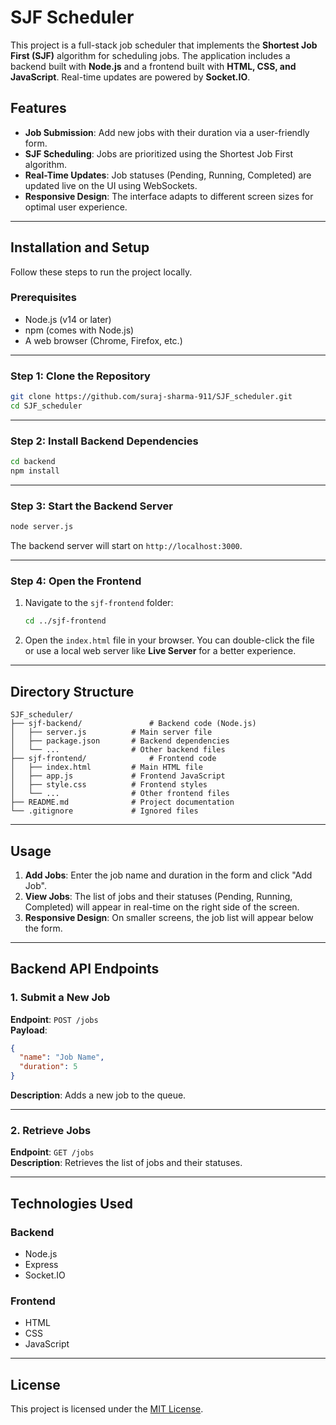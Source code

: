
# SJF Scheduler

This project is a full-stack job scheduler that implements the **Shortest Job First (SJF)** algorithm for scheduling jobs. The application includes a backend built with **Node.js** and a frontend built with **HTML, CSS, and JavaScript**. Real-time updates are powered by **Socket.IO**.

## Features

- **Job Submission**: Add new jobs with their duration via a user-friendly form.  
- **SJF Scheduling**: Jobs are prioritized using the Shortest Job First algorithm.  
- **Real-Time Updates**: Job statuses (Pending, Running, Completed) are updated live on the UI using WebSockets.  
- **Responsive Design**: The interface adapts to different screen sizes for optimal user experience.  

---

## Installation and Setup

Follow these steps to run the project locally.

### Prerequisites

- Node.js (v14 or later)  
- npm (comes with Node.js)  
- A web browser (Chrome, Firefox, etc.)  

---

### Step 1: Clone the Repository

```bash
git clone https://github.com/suraj-sharma-911/SJF_scheduler.git
cd SJF_scheduler
```

---

### Step 2: Install Backend Dependencies

```bash
cd backend
npm install
```

---

### Step 3: Start the Backend Server

```bash
node server.js
```

The backend server will start on `http://localhost:3000`.

---

### Step 4: Open the Frontend

1. Navigate to the `sjf-frontend` folder:
   ```bash
   cd ../sjf-frontend
   ```
2. Open the `index.html` file in your browser. You can double-click the file or use a local web server like **Live Server** for a better experience.

---

## Directory Structure

```
SJF_scheduler/
├── sjf-backend/               # Backend code (Node.js)
│   ├── server.js          # Main server file
│   ├── package.json       # Backend dependencies
│   └── ...                # Other backend files
├── sjf-frontend/              # Frontend code
│   ├── index.html         # Main HTML file
│   ├── app.js             # Frontend JavaScript
│   ├── style.css          # Frontend styles
│   └── ...                # Other frontend files
├── README.md              # Project documentation
└── .gitignore             # Ignored files
```

---

## Usage

1. **Add Jobs**: Enter the job name and duration in the form and click "Add Job".  
2. **View Jobs**: The list of jobs and their statuses (Pending, Running, Completed) will appear in real-time on the right side of the screen.  
3. **Responsive Design**: On smaller screens, the job list will appear below the form.  

---

## Backend API Endpoints

### 1. Submit a New Job
**Endpoint**: `POST /jobs`  
**Payload**: 
```json
{
  "name": "Job Name",
  "duration": 5
}
```

**Description**: Adds a new job to the queue.  

---

### 2. Retrieve Jobs
**Endpoint**: `GET /jobs`  
**Description**: Retrieves the list of jobs and their statuses.  


---

## Technologies Used

### Backend
- Node.js  
- Express  
- Socket.IO  

### Frontend
- HTML  
- CSS  
- JavaScript  

---

## License

This project is licensed under the [MIT License](LICENSE).  
